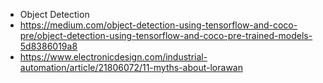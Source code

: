 - Object Detection
- https://medium.com/object-detection-using-tensorflow-and-coco-pre/object-detection-using-tensorflow-and-coco-pre-trained-models-5d8386019a8
- https://www.electronicdesign.com/industrial-automation/article/21806072/11-myths-about-lorawan